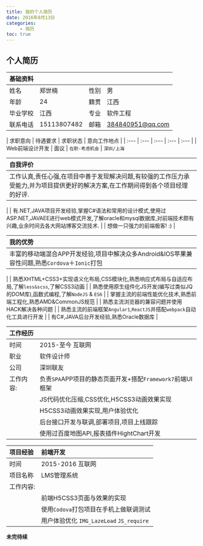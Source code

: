 ```yaml
---
title: 我的个人简历
date: 2016年8月13日
categories: 
     - 简历  
toc: true
---
```


## 个人简历
| 基础资料 | | | |
| :--- | :--- | :--- | :--- |
| 姓名 | 郑世楠 | 性别 | 男 |
| 年龄 | 24 | 籍贯 | 江西 |
| 毕业学校| 江西 | 专业 | 软件工程 |
| 联系电话| 15113807482 | 邮箱 | 384840951@qq.com |

| 求职意向 | 待遇要求 | 求职状态 | 意向工作地点 |
| :--- |  :--- | :--- | :--- | :--- |
| Web前端设计开发 | 面议 | `在职-考虑机会` | `深圳/上海`
<!-- more -->
| 自我评价 |
| :--- | 
| 工作认真,责任心强,在项目中善于发现解决问题,有较强的工作压力承受能力,并为项目提供更好的解决方案,在工作期间得到各个项目经理的好评.
 |
| 有.NET,JAVA项目开发经验,掌握C#语法和常用的设计模式,使用过ASP.NET,JAVAEE进行web模式开发,了解oracle和mysql数据库,对前端技术颇有兴趣,业余时间去各大网站博客交流技术. |
| 想做一只强力的前端极客!  :) |

| 我的优势 |
| :--- | 
|  丰富的移动端混合APP开发经验,项目中解决众多Android&IOS苹果兼容性问题,熟悉`Cordova`＋`Ionic`打包
 |
| 熟悉XHTML+CSS3+实现语义化布局,CSS模块化,熟悉响应式布局与自适应布局,了解`less&scss`,了解CSS3动画
 |
| 熟悉使用原生组件化JS开发(编写过类似JQ的DOM库),函数式编程,了解`NodeJS` & `ES6`
 |
| 掌握主流的前端性能优化技术,熟悉前端工程化,熟悉AMD&CommonJS规范
 |
| 熟悉主流浏览器的兼容问题并使用HACK解决各种问题
 |
| 熟悉主流的前端框架`Angular1`,`ReactJS`并搭配`webpack`自动化工具进行开发
 |
| 有C#,JAVA后台开发经验,熟悉Oracle数据库
 |

| 工作经历 | |
| :--- | :--- | 
| 时间 | 2015-至今  互联网 |
| 职业  | 软件设计师 |
| 公司 | 深圳联友 |
| 工作内容: | 负责`SPA`APP项目的静态页面开发+搭配`Framework7`前端UI框架 |
|  | JS代码优化压缩,CSS优化,H5CSS3动画效果实现 |
|  | H5CSS3动画效果实现,用户体验优化 |
|  | 后台接口开发与联调,部署项目,项目上线跟踪 |
|  | 使用过百度地图API,报表插件HightChart开发 |

| 项目经验 | 前端开发 |
| :--- | :--- | 
| 时间 | 2015-2016  互联网 |
| 项目名称 | LMS管理系统 |
| 工作内容: |  |
|  | 前端H5CSS3页面与效果的实现 |
|  | 使用`Codova`打包项目在手机上做联调测试 |
|  | 用户体验优化 `IMG_LazeLoad` `JS_require` |

**未完待续**